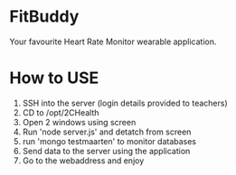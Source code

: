 # FitBuddy
Your favourite Heart Rate Monitor wearable application.

# How to USE
1. SSH into the server (login details provided to teachers)
2. CD to /opt/2CHealth
3. Open 2 windows using screen
4. Run 'node server.js' and detatch from screen
5. run 'mongo testmaarten' to monitor databases
6. Send data to the server using the application
7. Go to the webaddress and enjoy 

